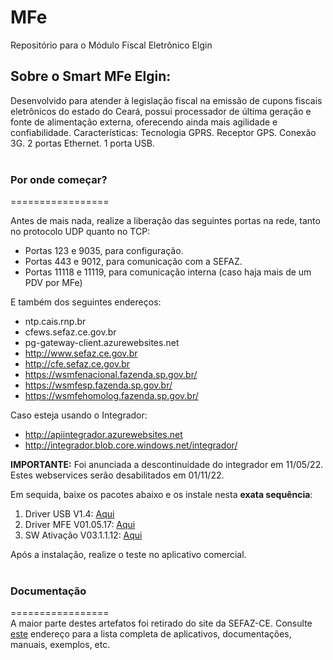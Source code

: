 # MFe

Repositório para o Módulo Fiscal Eletrônico Elgin

## Sobre o Smart MFe Elgin:
Desenvolvido para atender à legislação fiscal na emissão de cupons fiscais eletrônicos do estado do Ceará, possui processador de última geração e fonte de alimentação externa, oferecendo ainda mais agilidade e confiabilidade. Características: Tecnologia GPRS. Receptor GPS. Conexão 3G. 2 portas Ethernet. 1 porta USB.
<br></br>
### Por onde começar?
=================  

Antes de mais nada, realize a liberação das seguintes portas na rede, tanto no protocolo UDP quanto no TCP:

* Portas 123 e 9035, para configuração.
* Portas 443 e 9012, para comunicação com a SEFAZ. 
* Portas 11118 e 11119, para comunicação interna (caso haja mais de um PDV por MFe)

E também dos seguintes endereços:
* ntp.cais.rnp.br
* cfews.sefaz.ce.gov.br
* pg-gateway-client.azurewebsites.net
* http://www.sefaz.ce.gov.br
* http://cfe.sefaz.ce.gov.br
* https://wsmfenacional.fazenda.sp.gov.br/
* https://wsmfesp.fazenda.sp.gov.br/
* https://wsmfehomolog.fazenda.sp.gov.br/

Caso esteja usando o Integrador:
* http://apiintegrador.azurewebsites.net
* http://integrador.blob.core.windows.net/integrador/  

**IMPORTANTE:** Foi anunciada a descontinuidade do integrador em 11/05/22. Estes webservices serão desabilitados em 01/11/22.

Em sequida, baixe os pacotes abaixo e os instale nesta **exata sequência**:

1. Driver USB V1.4: [Aqui](https://github.com/ElginDeveloperCommunity/MFe/tree/master/Elgin/SMART%20MFe/Drivers)
2. Driver MFE V01.05.17: [Aqui](https://github.com/ElginDeveloperCommunity/MFe/tree/master/Elgin/SMART%20MFe/Drivers)
3. SW Ativação V03.1.1.12: [Aqui](https://github.com/ElginDeveloperCommunity/MFe/tree/master/Elgin/SMART%20MFe/Ativador)

Após a instalação, realize o teste no aplicativo comercial.
<br></br>

### Documentação
=================  
A maior parte destes artefatos foi retirado do site da SEFAZ-CE. Consulte [este](https://cfe.sefaz.ce.gov.br/mfe/informacoes/downloads#/) endereço para a lista completa de aplicativos, documentações, manuais, exemplos, etc.
